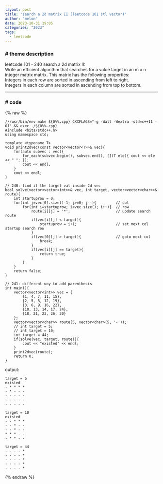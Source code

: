 ```yaml
---
layout: post
title: "search a 2d matrix II (leetcode 101 stl vector)"
author: "melon"
date: 2023-10-31 19:05
categories: "2023"
tags:
  - leetcode
---
```


### # theme description
leetcode 101 - 240 search a 2d matrix II:  
Write an efficient algorithm that searches for a value target in an m x n integer matrix matrix. This matrix has the following properties:  
Integers in each row are sorted in ascending from left to right.  
Integers in each column are sorted in ascending from top to bottom.

<hr>

### # code
{% raw %}
```text
///usr/bin/env make ${0%%.cpp} CXXFLAGS="-g -Wall -Wextra -std=c++11 -O1" && exec ./${0%%.cpp}
#include <bits/stdc++.h>
using namespace std;

template <typename T>
void print2dvec(const vector<vector<T>>& vec){
    for(auto subvec : vec){
        for_each(subvec.begin(), subvec.end(), [](T ele){ cout << ele << " "; });
        cout << endl;
    }
    cout << endl;
}

// 240: find if the target val inside 2d vec
bool solve(vector<vector<int>>& vec, int target, vector<vector<char>>& route){
    int startuprow = 0;
    for(int j=vec[0].size()-1; j>=0; j--){         // col
        for(int i=startuprow; i<vec.size(); i++){  // row
            route[i][j] = '*';                     // update search route
            if(vec[i][j] < target){
                startuprow = i+1;                  // set next col startup search row
            }
            if(vec[0][j] > target){                // goto next col
                break;
            }
            if(vec[i][j] == target){
                return true;
            }
        }
    }
    return false;
}

// 241: different way to add parenthesis
int main(){
    vector<vector<int>> vec = {
        {1, 4, 7, 11, 15}, 
        {2, 5, 8, 12, 19}, 
        {3, 6, 9, 16, 22}, 
        {10, 13, 14, 17, 24}, 
        {18, 21, 23, 26, 30}
    };
    vector<vector<char>> route(5, vector<char>(5, '-'));
    // int target = 5;
    // int target = 10;
    int target = 44;
    if(solve(vec, target, route)){
        cout << "existed" << endl;
    }
    print2dvec(route);
    return 0;
}
```
output:
```text
target = 5
existed
- * * * *
- * - - -
- - - - -
- - - - -
- - - - -

target = 10
existed
- - * * *
- - * - -
- - * - -
* * * - -
- * * - -

target = 44
- - - - *
- - - - *
- - - - *
- - - - *
- - - - *
```
{% endraw %}
